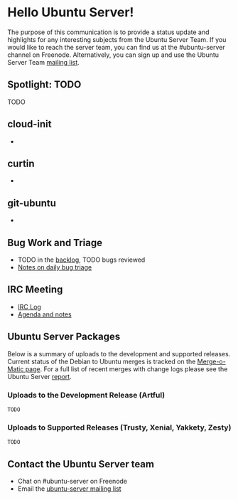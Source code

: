 # Hello Ubuntu Server!
The purpose of this communication is to provide a status update and highlights for any interesting subjects from the Ubuntu Server Team. If you would like to reach the server team, you can find us at the #ubuntu-server channel on Freenode. Alternatively, you can sign up and use the Ubuntu Server Team [mailing list](https://lists.ubuntu.com/mailman/listinfo/ubuntu-server).

## Spotlight: TODO
TODO

## cloud-init
-

## curtin
-

## git-ubuntu
-

## Bug Work and Triage
- TODO in the [backlog](https://bugs.launchpad.net/~ubuntu-server/+subscribedbugs), TODO bugs reviewed
- [Notes on daily bug triage](https://wiki.ubuntu.com/ServerTeam/KnowledgeBase#Bug_Triage)

## IRC Meeting
- [IRC Log](TODO)
- [Agenda and notes](https://wiki.ubuntu.com/ServerTeam/Meeting)

## Ubuntu Server Packages
Below is a summary of uploads to the development and supported releases. Current status of the Debian to Ubuntu merges is tracked on the [Merge-o-Matic page](https://merges.ubuntu.com/main.html). For a full list of recent merges with change logs please see the Ubuntu Server [report](http://reqorts.qa.ubuntu.com/reports/ubuntu-server/merges.html).

### Uploads to the Development Release (Artful)
```
TODO
```

### Uploads to Supported Releases (Trusty, Xenial, Yakkety, Zesty)
```
TODO
```

## Contact the Ubuntu Server team
- Chat on #ubuntu-server on Freenode
- Email the [ubuntu-server mailing list](https://lists.ubuntu.com/mailman/listinfo/ubuntu-server)
